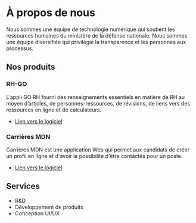 # À propos de nous

Nous sommes une équipe de technologie numérique qui soutient les ressources humaines du ministère de la défense nationale. Nous sommes une équipe diversifiée qui privilégie la transparence et les personnes aux processus.

## Nos produits

### RH-GO

L’appli GO RH fourni des renseignements essentiels en matière de RH au moyen d’articles, de personnes-ressources, de révisions, de liens vers des ressources en ligne et de calculateurs.

* [Lien vers le logiciel](https://www.canada.ca/fr/mobile.html#GORH)

### Carrières MDN

Carrières MDN est une application Web qui permet aux candidats de créer un profil en ligne et d'avoir la possibilité d'être contactés pour un poste.

* [Lien vers le logiciel](https://carrieres-civiles-defense.canada.ca/)

## Services

* R&D
* Développement de produits
* Conception UI/UX
